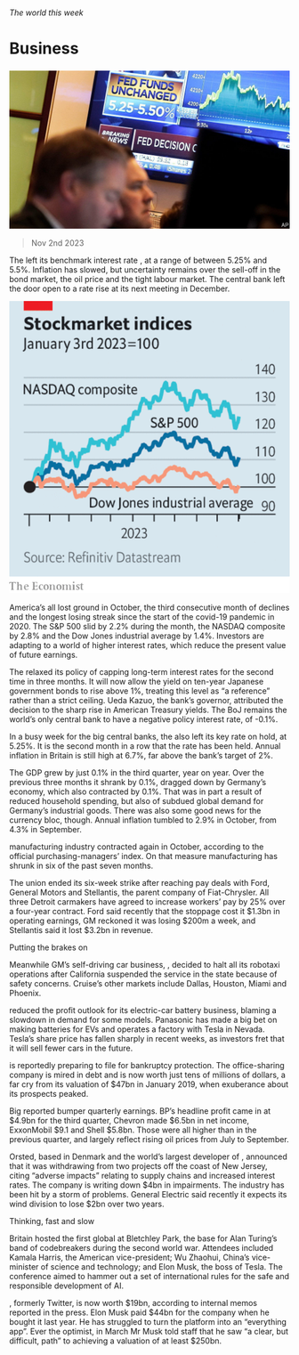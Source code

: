 ###### The world this week

# Business 

#####  

![image](images/20231104_WWP501.jpg) 

> Nov 2nd 2023 

The  left its benchmark interest rate , at a range of between 5.25% and 5.5%. Inflation has slowed, but uncertainty remains over the sell-off in the bond market, the oil price and the tight labour market. The central bank left the door open to a rate rise at its next meeting in December.

![image](images/20231104_WWC292.png) 


America’s  all lost ground in October, the third consecutive month of declines and the longest losing streak since the start of the covid-19 pandemic in 2020. The S&amp;P 500 slid by 2.2% during the month, the NASDAQ composite by 2.8% and the Dow Jones industrial average by 1.4%. Investors are adapting to a world of higher interest rates, which reduce the present value of future earnings.

The  relaxed its policy of capping long-term interest rates for the second time in three months. It will now allow the yield on ten-year Japanese government bonds to rise above 1%, treating this level as “a reference” rather than a strict ceiling. Ueda Kazuo, the bank’s governor, attributed the decision to the sharp rise in American Treasury yields. The BoJ remains the world’s only central bank to have a negative policy interest rate, of -0.1%.

In a busy week for the big central banks, the  also left its key rate on hold, at 5.25%. It is the second month in a row that the rate has been held. Annual inflation in Britain is still high at 6.7%, far above the bank’s target of 2%. 

The  GDP grew by just 0.1% in the third quarter, year on year. Over the previous three months it shrank by 0.1%, dragged down by Germany’s economy, which also contracted by 0.1%. That was in part a result of reduced household spending, but also of subdued global demand for Germany’s industrial goods. There was also some good news for the currency bloc, though. Annual inflation tumbled to 2.9% in October, from 4.3% in September.

 manufacturing industry contracted again in October, according to the official purchasing-managers’ index. On that measure manufacturing has shrunk in six of the past seven months. 

The  union ended its six-week strike after reaching pay deals with Ford, General Motors and Stellantis, the parent company of Fiat-Chrysler. All three Detroit carmakers have agreed to increase workers’ pay by 25% over a four-year contract. Ford said recently that the stoppage cost it $1.3bn in operating earnings, GM reckoned it was losing $200m a week, and Stellantis said it lost $3.2bn in revenue. 

Putting the brakes on

Meanwhile GM’s self-driving car business, , decided to halt all its robotaxi operations after California suspended the service in the state because of safety concerns. Cruise’s other markets include Dallas, Houston, Miami and Phoenix.

 reduced the profit outlook for its electric-car battery business, blaming a slowdown in demand for some  models. Panasonic has made a big bet on making batteries for EVs and operates a factory with Tesla in Nevada. Tesla’s share price has fallen sharply in recent weeks, as investors fret that it will sell fewer cars in the future. 

 is reportedly preparing to file for bankruptcy protection. The office-sharing company is mired in debt and is now worth just tens of millions of dollars, a far cry from its valuation of $47bn in January 2019, when exuberance about its prospects peaked. 

Big  reported bumper quarterly earnings. BP’s headline profit came in at $4.9bn for the third quarter, Chevron made $6.5bn in net income, ExxonMobil $9.1 and Shell $5.8bn. Those were all higher than in the previous quarter, and largely reflect rising oil prices from July to September. 

Orsted, based in Denmark and the world’s largest developer of , announced that it was withdrawing from two projects off the coast of New Jersey, citing “adverse impacts” relating to supply chains and increased interest rates. The company is writing down $4bn in impairments. The industry has been hit by a storm of problems. General Electric said recently it expects its wind division to lose $2bn over two years. 

Thinking, fast and slow

Britain hosted the first global  at Bletchley Park, the base for Alan Turing’s band of codebreakers during the second world war. Attendees included Kamala Harris, the American vice-president; Wu Zhaohui, China’s vice-minister of science and technology; and Elon Musk, the boss of Tesla. The conference aimed to hammer out a set of international rules for the safe and responsible development of AI.

, formerly Twitter, is now worth $19bn, according to internal memos reported in the press. Elon Musk paid $44bn for the company when he bought it last year. He has struggled to turn the platform into an “everything app”. Ever the optimist, in March Mr Musk told staff that he saw “a clear, but difficult, path” to achieving a valuation of at least $250bn. 

